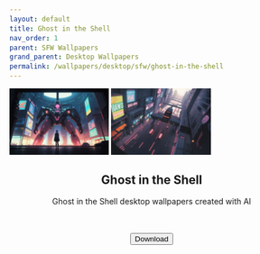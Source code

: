 ```yaml
---
layout: default
title: Ghost in the Shell
nav_order: 1
parent: SFW Wallpapers
grand_parent: Desktop Wallpapers
permalink: /wallpapers/desktop/sfw/ghost-in-the-shell
---
```

<!-- 
{: .note }
> {: .opaque }
> 
> 
> 
-->
<div class="w3-card">
  <div class="gallery">
    <img width="35%" height="auto" class="block" src="../../../assets/images/wallpapers/desktop/sfw/Ghost-in-the-Shell/Wallpaper (1).png" />
    <img width="35%" height="auto" class="block" src="../../../assets/images/wallpapers/desktop/sfw/Ghost-in-the-Shell/Wallpaper (2).png" />
  </div>
  <div class="w3-container">
  <h2 class="text-small" style="text-align:center">Ghost in the Shell</h2>
    <p class="text-small" style="text-align:center">Ghost in the Shell desktop wallpapers created with AI</p><br /><br />
    <span class="fs-3">
      <div align="center" class="text-small">
        <a href="https://gitlab.com/the-back-room/Wallpapers/-/archive/main/Wallpapers-main.zip?path=desktop/SFW/Ghost-in-the-Shell" target="_blank">
          <button type="button" name="button" class="btn">Download</button></a> 
      </div>
    </span>
    <br />
  </div>
</div>